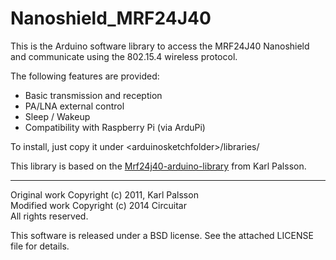 Nanoshield_MRF24J40
===================

This is the Arduino software library to access the MRF24J40 Nanoshield and communicate using the 802.15.4 wireless protocol.

The following features are provided:

- Basic transmission and reception
- PA/LNA external control
- Sleep / Wakeup
- Compatibility with Raspberry Pi (via ArduPi)

To install, just copy it under &lt;arduinosketchfolder&gt;/libraries/

This library is based on the [Mrf24j40-arduino-library](https://github.com/karlp/Mrf24j40-arduino-library) from Karl Palsson.

---
Original work Copyright (c) 2011, Karl Palsson  
Modified work Copyright (c) 2014 Circuitar  
All rights reserved.

This software is released under a BSD license. See the attached LICENSE file for details.
